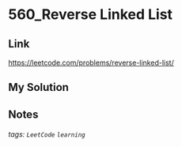 # 560_Reverse Linked List

## Link
https://leetcode.com/problems/reverse-linked-list/

## My Solution

## Notes

###### tags: `LeetCode` `learning`